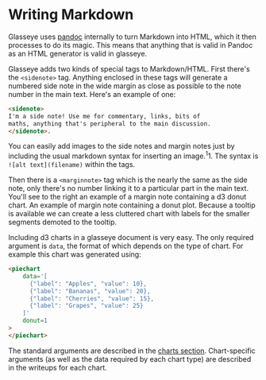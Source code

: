 # Writing Markdown

Glasseye uses [pandoc](https://pandoc.org/) internally to turn
Markdown into HTML, which it then processes to do its magic.  This
means that anything that is valid in Pandoc as an HTML generator is
valid in glasseye.

Glasseye adds two kinds of special tags to Markdown/HTML.  First
there's the `<sidenote>` tag. Anything enclosed in these tags will
generate a numbered side note in the wide margin as close as possible
to the note number in the main text. Here's an example of one:

```html
<sidenote>
I'm a side note! Use me for commentary, links, bits of
maths, anything that's peripheral to the main discussion.
</sidenote>.
```

You can easily add images to the side notes and margin notes just by
including the usual markdown syntax for inserting an
image.<sup>1</sup><span class="marginnote">1. The syntax is `![alt text](filename)`
</span>
within the tags.

Then there is a `<marginnote>` tag which is the nearly the same as the
side note, only there's no number linking it to a particular part in
the main text. You'll see to the right an example of a margin note
containing a d3 donut chart.<span class="marginnote">
An example of margin note containing a donut plot. Because a tooltip
is available we can create a less cluttered chart with labels for the
smaller segments demoted to the tooltip.
<span id="piechart_0"></span>
</span>

Including d3 charts in a glasseye document is very easy. The only
required argument is `data`, the format of which depends on the 
type of chart. For example this chart was generated
using:

```html
<piechart
    data='[
      {"label": "Apples", "value": 10},
      {"label": "Bananas", "value": 20},
      {"label": "Cherries", "value": 15},
      {"label": "Grapes", "value": 25}
    ]'
    donut=1
>
</piechart>
```

The standard arguments are described in the [charts section](/charts).
Chart-specific arguments (as well as the data required by each chart
type) are described in the writeups for each chart.

<script>
 setTimeout(() => {
  Promise.resolve().then(() => 
  Glasseye.piechart(
    '#piechart_0',
    [
      {'label': 'Apples', 'value': 10},
      {'label': 'Bananas', 'value': 20},
      {'label': 'Cherries', 'value': 15},
      {'label': 'Grapes', 'value': 25}
    ], {
      'width': 250,
      'height': 250
    },{},[
      '#A1C9F4', '#FFB482', '#8DE5A1', '#FF9F9B', '#D0BBFF',
      '#DEBB9B', '#FAB0E4', '#CFCFCF', '#FFFEA3', '#B9F2F0'
    ], 1
  ));
}, 1000);
</script>
